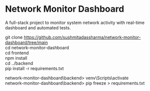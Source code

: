  # Network Monitor Dashboard

A full-stack project to monitor system network activity with real-time dashboard and automated tests.

git clone https://github.com/sushmitadassharma/network-monitor-dashboard/tree/main  
cd network-monitor-dashboard  
cd frontend  
npm install  
cd ../backend  
pip install -r requirements.txt  

network-monitor-dashboard\backend> venv\Scripts\activate  
network-monitor-dashboard\backend> pip freeze > requirements.txt  
